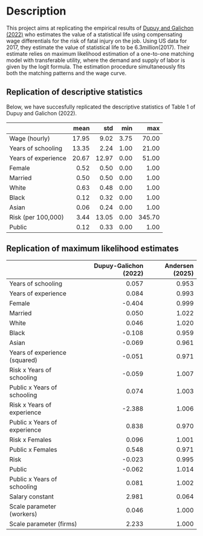 
# Description
This project aims at replicating the empirical results of [Dupuy and Galichon (2022)](https://doi.org/10.3982/QE928) who estimates the value of a statistical life using compensating wage differentials for the risk of fatal injury on the job. Using US data for 2017, they estimate the value of statistical life to be $6.3 million ($2017). Their estimate relies on maximum likelihood estimation of a one-to-one matching model with transferable utility, where the demand and supply of labor is given by the logit formula. The estimation procedure simultaneously fits both the matching patterns and the wage curve.

## Replication of descriptive statistics
Below, we have succesfully replicated the descriptive statistics of Table 1 of Dupuy and Galichon (2022).

|                     |   mean |   std |   min |    max |
|:--------------------|-------:|------:|------:|-------:|
| Wage (hourly)       |  17.95 |  9.02 |  3.75 |  70.00 |
| Years of schooling  |  13.35 |  2.24 |  1.00 |  21.00 |
| Years of experience |  20.67 | 12.97 |  0.00 |  51.00 |
| Female              |   0.52 |  0.50 |  0.00 |   1.00 |
| Married             |   0.50 |  0.50 |  0.00 |   1.00 |
| White               |   0.63 |  0.48 |  0.00 |   1.00 |
| Black               |   0.12 |  0.32 |  0.00 |   1.00 |
| Asian               |   0.06 |  0.24 |  0.00 |   1.00 |
| Risk (per 100,000)  |   3.44 | 13.05 |  0.00 | 345.70 |
| Public              |   0.12 |  0.33 |  0.00 |   1.00 |

## Replication of maximum likelihood estimates
|                               |   Dupuy-Galichon (2022) |   Andersen (2025) |
|:------------------------------|------------------------:|------------------:|
| Years of schooling            |                   0.057 |             0.953 |
| Years of experience           |                   0.084 |             0.993 |
| Female                        |                  -0.404 |             0.999 |
| Married                       |                   0.050 |             1.022 |
| White                         |                   0.046 |             1.020 |
| Black                         |                  -0.108 |             0.959 |
| Asian                         |                  -0.069 |             0.961 |
| Years of experience (squared) |                  -0.051 |             0.971 |
| Risk x Years of schooling     |                  -0.059 |             1.007 |
| Public x Years of schooling   |                   0.074 |             1.003 |
| Risk x Years of experience    |                  -2.388 |             1.006 |
| Public x Years of experience  |                   0.838 |             0.970 |
| Risk x Females                |                   0.096 |             1.001 |
| Public x Females              |                   0.548 |             0.971 |
| Risk                          |                  -0.023 |             0.995 |
| Public                        |                  -0.062 |             1.014 |
| Public x Years of schooling   |                   0.081 |             1.002 |
| Salary constant               |                   2.981 |             0.064 |
| Scale parameter (workers)     |                   0.046 |             1.000 |
| Scale parameter (firms)       |                   2.233 |             1.000 |

